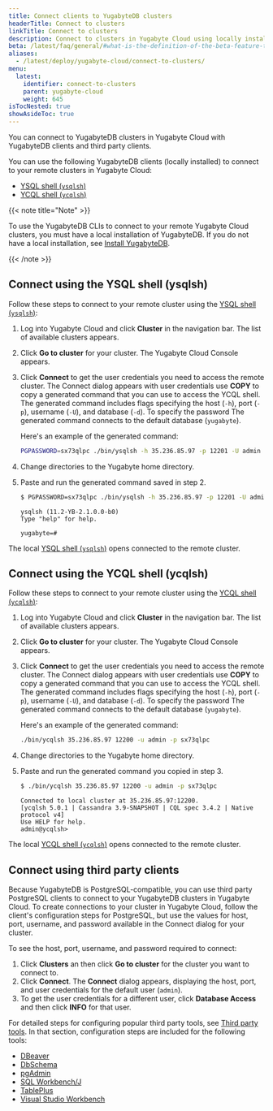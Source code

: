 ```yaml
---
title: Connect clients to YugabyteDB clusters
headerTitle: Connect to clusters
linkTitle: Connect to clusters
description: Connect to clusters in Yugabyte Cloud using locally installed YugabyteDB clients.
beta: /latest/faq/general/#what-is-the-definition-of-the-beta-feature-tag
aliases:
  - /latest/deploy/yugabyte-cloud/connect-to-clusters/
menu:
  latest:
    identifier: connect-to-clusters
    parent: yugabyte-cloud
    weight: 645
isTocNested: true
showAsideToc: true
---
```


You can connect to YugabyteDB clusters in Yugabyte Cloud with YugabyteDB clients and third party clients.

You can use the following YugabyteDB clients (locally installed) to connect to your remote clusters in Yugabyte Cloud:

- [YSQL shell (`ysqlsh`)](../../admin/ysqlsh/)
- [YCQL shell (`ycqlsh`)](../../admin/ycqlsh/)

{{< note title="Note" >}}

To use the YugabyteDB CLIs to connect to your remote Yugabyte Cloud clusters, you must have a local installation of
YugabyteDB. If you do not have a local installation, see [Install YugabyteDB](../../quick-start/install/).

{{< /note >}}

## Connect using the YSQL shell (ysqlsh)

Follow these steps to connect to your remote cluster using the [YSQL shell (`ysqlsh`)](../../admin/ysqlsh/):

1. Log into Yugabyte Cloud and click **Cluster** in the navigation bar. The list of available clusters appears.
2. Click **Go to cluster** for your cluster. The Yugabyte Cloud Console appears.
3. Click **Connect** to get the user credentials you need to access the remote cluster. The Connect dialog appears with user credentials
   use **COPY** to copy a generated command that you can use to access the YCQL shell. The generated command includes flags specifying
   the host (`-h`), port (`-p`), username (`-U`), and database (`-d`). To specify the password The generated command connects to the default database (`yugabyte`).

   Here's an example of the generated command:

    ```sh
    PGPASSWORD=sx73qlpc ./bin/ysqlsh -h 35.236.85.97 -p 12201 -U admin -d yugabyte
    ```

4. Change directories to the Yugabyte home directory.
5. Paste and run the generated command saved in step 2.

    ```sh
    $ PGPASSWORD=sx73qlpc ./bin/ysqlsh -h 35.236.85.97 -p 12201 -U admin -d yugabyte
    ```

    ```
    ysqlsh (11.2-YB-2.1.0.0-b0)
    Type "help" for help.

    yugabyte=#
    ```

The local [YSQL shell (`ysqlsh`)](../../admin/ysqlsh/) opens connected to the remote cluster.

## Connect using the YCQL shell (ycqlsh)

Follow these steps to connect to your remote cluster using the [YCQL shell (`ycqlsh`)](../../admin/ycqlsh/):

1. Log into Yugabyte Cloud and click **Cluster** in the navigation bar. The list of available clusters appears.
2. Click **Go to cluster** for your cluster. The Yugabyte Cloud Console appears.
3. Click **Connect** to get the user credentials you need to access the remote cluster. The Connect dialog appears with user credentials
   use **COPY** to copy a generated command that you can use to access the YCQL shell. The generated command includes flags specifying
   the host (`-h`), port (`-p`), username (`-U`), and database (`-d`). To specify the password The generated command connects to the default database (`yugabyte`).

    Here's an example of the generated command:

    ```sh
    ./bin/ycqlsh 35.236.85.97 12200 -u admin -p sx73qlpc
    ```

4. Change directories to the Yugabyte home directory.
5. Paste and run the generated command you copied in step 3.

    ```sh
    $ ./bin/ycqlsh 35.236.85.97 12200 -u admin -p sx73qlpc
    ```

    ```
    Connected to local cluster at 35.236.85.97:12200.
    [ycqlsh 5.0.1 | Cassandra 3.9-SNAPSHOT | CQL spec 3.4.2 | Native protocol v4]
    Use HELP for help.
    admin@ycqlsh>
    ```

The local [YCQL shell (`ycqlsh`)](../../admin/ycqlsh/) opens connected to the remote cluster.

## Connect using third party clients

Because YugabyteDB is PostgreSQL-compatible, you can use third party PostgreSQL clients to connect to your YugabyteDB clusters in Yugabyte Cloud.
To create connections to your cluster in Yugabyte Cloud, follow the client's configuration steps for PostgreSQL, but use the values for host, port, username,
and password available in the Connect dialog for your cluster.

To see the host, port, username, and password required to connect:

1. Click **Clusters** an then click **Go to cluster** for the cluster you want to connect to.
2. Click **Connect**. The **Connect** dialog appears, displaying the host, port, and user credentials for the default user (`admin`).
3. To get the user credentials for a different user, click **Database Access** and then click **INFO** for that user.

For detailed steps for configuring popular third party tools, see [Third party tools](../../tools/). In that section, configuration steps
are included for the following tools:

- [DBeaver](../../tools/dbeaver)
- [DbSchema](../../tools/dbschema)
- [pgAdmin](../../tools/pgadmin)
- [SQL Workbench/J](../../tools/sql-workbench)
- [TablePlus](../../tools/tableplus)
- [Visual Studio Workbench](../../tools/visualstudioworkbench)
